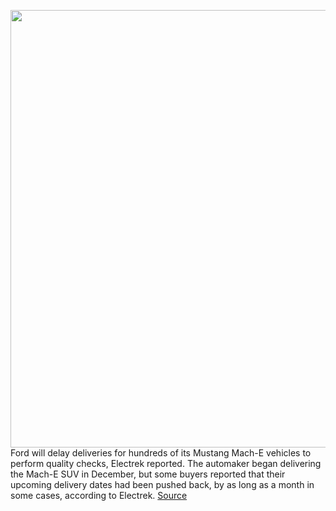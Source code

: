 <img src='https://cdn.vox-cdn.com/thumbor/GC7TnDNH70KZruvTiX0yu9txzW0=/0x0:2040x1530/1200x800/filters:focal(857x602:1183x928)/cdn.vox-cdn.com/uploads/chorus_image/image/68678687/ahawkins_201212_4339_0009.0.jpg' width='700px' /><br/>
Ford will delay deliveries for hundreds of its Mustang Mach-E vehicles to perform quality checks, Electrek reported. The automaker began delivering the Mach-E SUV in December, but some buyers reported that their upcoming delivery dates had been pushed back, by as long as a month in some cases, according to Electrek.
<a href='https://www.theverge.com/2021/1/16/22234668/ford-delays-deliveries-mustang-mach-e-quality-checks'> Source <a/>